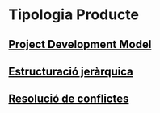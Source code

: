 <!-- TITLE: Tipologia Producte -->
<!-- SUBTITLE: A quick summary of Tipologia Producte -->

# Tipologia Producte
<html>
			<a href="https://wiki-js-epl.herokuapp.com/visual-studio-code/tipo-proj/project-development-model" 
					 style="pointer-events: auto; cursor: pointer; text-decoration : underline; color : #000000;">
				 <h2> Project Development Model</h2>
			</a>
			<a href="https://wiki-js-epl.herokuapp.com/visual-studio-code/tipo-proj/estructura-jerarquica" 
		 style="pointer-events: auto; cursor: pointer; text-decoration : underline; color : #000000;">
			 <h2> Estructuració jeràrquica</h2>
			</a>
			<a href="https://wiki-js-epl.herokuapp.com/visual-studio-code/tipo-proj/resolucio-conflictes" 
		 style="pointer-events: auto; cursor: pointer; text-decoration : underline; color : #000000;">
			 <h2> Resolució de conflictes</h2>
			</a>
</html>
